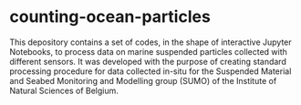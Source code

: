 # counting-ocean-particles
This depository contains a set of codes, in the shape of interactive Jupyter Notebooks, to process data on marine suspended particles collected with different sensors. It was developed with the purpose of creating standard processing procedure for data collected in-situ for the Suspended Material and Seabed Monitoring and Modelling group (SUMO) of the Institute of Natural Sciences of Belgium.
